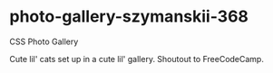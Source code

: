 # photo-gallery-szymanskii-368
CSS Photo Gallery

Cute lil' cats set up in a cute lil' gallery. Shoutout to FreeCodeCamp.